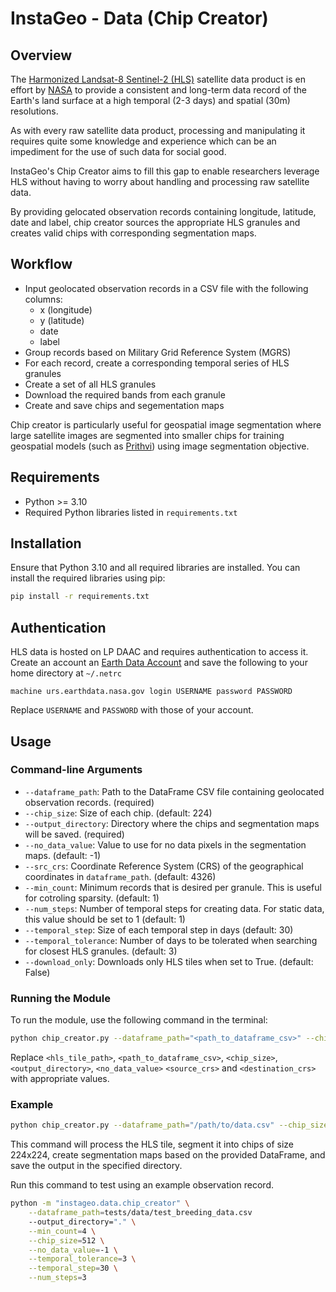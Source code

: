 # InstaGeo - Data (Chip Creator)

## Overview
The [Harmonized Landsat-8 Sentinel-2 (HLS)](https://hls.gsfc.nasa.gov/) satellite data product is en effort by [NASA](https://www.nasa.gov/) to provide a consistent and long-term data record of the Earth's land surface at a high temporal (2-3 days) and spatial (30m) resolutions.

As with every raw satellite data product, processing and manipulating it requires quite some knowledge and experience which can be an impediment for the use of such data for social good.

InstaGeo's Chip Creator aims to fill this gap to enable researchers leverage HLS without having to worry about handling and processing raw satellite data.

By providing gelocated observation records containing longitude, latitude, date and label, chip creator sources the appropriate HLS granules and creates valid chips with corresponding segmentation maps.

## Workflow
- Input geolocated observation records in a CSV file with the following columns:
    - x (longitude)
    - y (latitude)
    - date
    - label
- Group records based on Military Grid Reference System (MGRS)
- For each record, create a corresponding temporal series of HLS granules
- Create a set of all HLS granules
- Download the required bands from each granule
- Create and save chips and segementation maps

Chip creator is particularly useful for geospatial image segmentation where large satellite images are segmented into smaller chips for training geospatial models (such as [Prithvi](https://huggingface.co/ibm-nasa-geospatial/Prithvi-100M)) using image segmentation objective.

## Requirements
- Python >= 3.10
- Required Python libraries listed in `requirements.txt`

## Installation
Ensure that Python 3.10 and all required libraries are installed. You can install the required libraries using pip:

```bash
pip install -r requirements.txt
```
## Authentication
HLS data is hosted on LP DAAC and requires authentication to access it. Create an account an [Earth Data Account](https://urs.earthdata.nasa.gov/) and save the following to your home directory at `~/.netrc`

 `machine urs.earthdata.nasa.gov login USERNAME password PASSWORD`

 Replace `USERNAME` and `PASSWORD` with those of your account.

## Usage

### Command-line Arguments
- `--dataframe_path`: Path to the DataFrame CSV file containing geolocated observation records. (required)
- `--chip_size`: Size of each chip. (default: 224)
- `--output_directory`: Directory where the chips and segmentation maps will be saved. (required)
- `--no_data_value`: Value to use for no data pixels in the segmentation maps. (default: -1)
- `--src_crs`: Coordinate Reference System (CRS) of the geographical coordinates in `dataframe_path`. (default: 4326)
- `--min_count`: Minimum records that is desired per granule. This is useful for cotroling sparsity. (default: 1)
- `--num_steps`: Number of temporal steps for creating data. For static data, this value should be set to 1 (default: 1)
- `--temporal_step`: Size of each temporal step in days (default: 30)
- `--temporal_tolerance`: Number of days to be tolerated when searching for closest HLS granules. (default: 3)
- `--download_only`: Downloads only HLS tiles when set to True. (default: False)


### Running the Module
To run the module, use the following command in the terminal:

```bash
python chip_creator.py --dataframe_path="<path_to_dataframe_csv>" --chip_size=<chip_size> --output_directory="<output_directory>" --no_data_value=<no_data_value> --src_crs=<source_crs>
```

Replace `<hls_tile_path>`, `<path_to_dataframe_csv>`, `<chip_size>`, `<output_directory>`, `<no_data_value>` `<source_crs>` and `<destination_crs>`  with appropriate values.

### Example
```bash
python chip_creator.py --dataframe_path="/path/to/data.csv" --chip_size=224 --output_directory="/path/to/output" --no_data_value=-1 --src_crs 4326
```

This command will process the HLS tile, segment it into chips of size 224x224, create segmentation maps based on the provided DataFrame, and save the output in the specified directory.

Run this command to test using an example observation record.

```bash
python -m "instageo.data.chip_creator" \
    --dataframe_path=tests/data/test_breeding_data.csv
    --output_directory="." \
    --min_count=4 \
    --chip_size=512 \
    --no_data_value=-1 \
    --temporal_tolerance=3 \
    --temporal_step=30 \
    --num_steps=3
```
